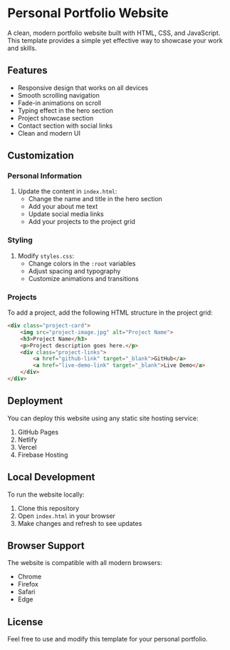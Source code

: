 # Personal Portfolio Website

A clean, modern portfolio website built with HTML, CSS, and JavaScript. This template provides a simple yet effective way to showcase your work and skills.

## Features

- Responsive design that works on all devices
- Smooth scrolling navigation
- Fade-in animations on scroll
- Typing effect in the hero section
- Project showcase section
- Contact section with social links
- Clean and modern UI

## Customization

### Personal Information
1. Update the content in `index.html`:
   - Change the name and title in the hero section
   - Add your about me text
   - Update social media links
   - Add your projects to the project grid

### Styling
1. Modify `styles.css`:
   - Change colors in the `:root` variables
   - Adjust spacing and typography
   - Customize animations and transitions

### Projects
To add a project, add the following HTML structure in the project grid:

```html
<div class="project-card">
    <img src="project-image.jpg" alt="Project Name">
    <h3>Project Name</h3>
    <p>Project description goes here.</p>
    <div class="project-links">
        <a href="github-link" target="_blank">GitHub</a>
        <a href="live-demo-link" target="_blank">Live Demo</a>
    </div>
</div>
```

## Deployment

You can deploy this website using any static site hosting service:

1. GitHub Pages
2. Netlify
3. Vercel
4. Firebase Hosting

## Local Development

To run the website locally:

1. Clone this repository
2. Open `index.html` in your browser
3. Make changes and refresh to see updates

## Browser Support

The website is compatible with all modern browsers:
- Chrome
- Firefox
- Safari
- Edge

## License

Feel free to use and modify this template for your personal portfolio. 